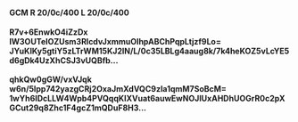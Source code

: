 #### GCM R 20/0c/400 L 20/0c/400
**R7v+6EnwkO4iZzDx**<br/>**lW3OUTeIOZUsm3RlcdvJxmmuOIhpABChPqpLtjzf9Lo=**<br/>**JYuKIKy5gtiY5zLTrWM15KJ2lN/L/0c35LBLg4aaug8k/7k4heKOZ5vLcYE5d6gDk4UzXhCSJ3vUQBfb...**<br/><br/>
**qhkQw0gGW/vxVJqk**<br/>**w6n/5Ipp742yazgCRj2OxaJmXdVQC9zIa1qmM7SoBcM=**<br/>**1wYh6IDcLLW4Wpb4PVQqqKIXVuat6auwEwNOJIUxAHDhUOGrR0c2pXGCut29q8Zhc1F4gcZ1mQDuF8H3...**